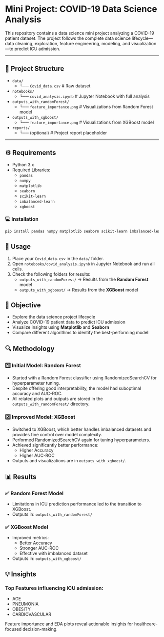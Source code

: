 # Mini Project: COVID-19 Data Science Analysis

This repository contains a data science mini project analyzing a COVID-19 patient dataset. The project follows the complete data science lifecycle—data cleaning, exploration, feature engineering, modeling, and visualization—to predict ICU admission.

---

## 📁 Project Structure

- `data/`
  - └── `Covid_data.csv` # Raw dataset
- `notebooks/`
  - └── `covid_analysis.ipynb` # Jupyter Notebook with full analysis
- `outputs_with_randomForest/`
  - └── `feature_importance.png` # Visualizations from Random Forest model
- `outputs_with_xgboost/`
  - └── `feature_importance.png` # Visualizations from XGBoost model
- `reports/`
  - └── (optional) # Project report placeholder

---

## ⚙️ Requirements

- Python 3.x
- Required Libraries:
  - `pandas`
  - `numpy`
  - `matplotlib`
  - `seaborn`
  - `scikit-learn`
  - `imbalanced-learn`
  - `xgboost`

### 💻 Installation

```bash
pip install pandas numpy matplotlib seaborn scikit-learn imbalanced-learn xgboost
```

## 🚀 Usage

1. Place your `Covid_data.csv` in the `data/` folder.
2. Open `notebooks/covid_analysis.ipynb` in Jupyter Notebook and run all cells.
3. Check the following folders for results:
   - `outputs_with_randomForest/` → Results from the **Random Forest** model
   - `outputs_with_xgboost/` → Results from the **XGBoost** model

## 🎯 Objective

- Explore the data science project lifecycle
- Analyze COVID-19 patient data to predict ICU admission
- Visualize insights using **Matplotlib** and **Seaborn**
- Compare different algorithms to identify the best-performing model

## 🔍 Methodology

### 1️⃣ Initial Model: Random Forest

- Started with a Random Forest classifier using RandomizedSearchCV for hyperparameter tuning.
- Despite offering good interpretability, the model had suboptimal accuracy and AUC-ROC.
- All related plots and outputs are stored in the `outputs_with_randomForest/` directory.

### 2️⃣ Improved Model: XGBoost

- Switched to XGBoost, which better handles imbalanced datasets and provides fine control over model complexity.
- Performed RandomizedSearchCV again for tuning hyperparameters.
- Achieved significantly better performance:
  - Higher Accuracy
  - Higher AUC-ROC
- Outputs and visualizations are in `outputs_with_xgboost/`.

## 📊 Results

### ✅ Random Forest Model

- Limitations in ICU prediction performance led to the transition to XGBoost.
- Outputs in: `outputs_with_randomForest/`

### ✅ XGBoost Model

- Improved metrics:
  - Better Accuracy
  - Stronger AUC-ROC
  - Effective with imbalanced dataset
- Outputs in: `outputs_with_xgboost/`

## 💡 Insights

### Top Features influencing ICU admission:

- AGE
- PNEUMONIA
- OBESITY
- CARDIOVASCULAR

Feature importance and EDA plots reveal actionable insights for healthcare-focused decision-making.
